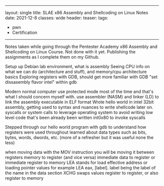  ---
layout: single
title: SLAE x86 Assembly and Shellcoding on Linux Notes 
date: 2021-12-8
classes: wide
header:
  teaser:
tags:
  - pwn
  - Certification
--- 
 
Notes taken while going through the Pentester Academy x86 Assembly and Shellcoding on Linux Course.
Not done with it yet. Publishing the assignments as I complete them on my Github.




Setup up Debian lab environment, what is assembly
Seeing CPU info on what we can do (architecture and stuff), and memory/cpu architecture basics
Exploring registers with GDB, should get more familiar with GDB
"set dissasembly flavor intel" within gdb

Modern normal computer use protected mode most of the time and that's what I should concern myself with.
use assembler (NASM) and linker (LD) to link the assembly executable in ELF format
Wrote hello world in intel 32bit assembly, getting used to syntax and nuances to write shellcode later on.
syscalls or system calls to leverage operating system to avoid writing low level code that's been already been written
int0x80 to invoke syscalls

Stepped through our hello world program with gdb to understand how registers were used throughout
learned about data types such as bits, bytes, words, dwords, etc. (more of a refresher but it was useful none the less)

when moving data with the MOV instruction you will be moving it between registers
memory to register (and vice versa)
immediate data to register
or immediate register to memory
LEA stands for load effective address or loading pointer values for example LEA eax, [label]. label being the label of the name in the data section
XCHG swaps values register to register, or also register to memory 
